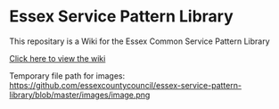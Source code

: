 # Essex Service Pattern Library

This repositary is a Wiki for the Essex Common Service Pattern Library

[Click here to view the wiki](https://github.com/wearefuturegov/essex-service-pattern-library/wiki)

Temporary file path for images: https://github.com/essexcountycouncil/essex-service-pattern-library/blob/master/images/image.png
